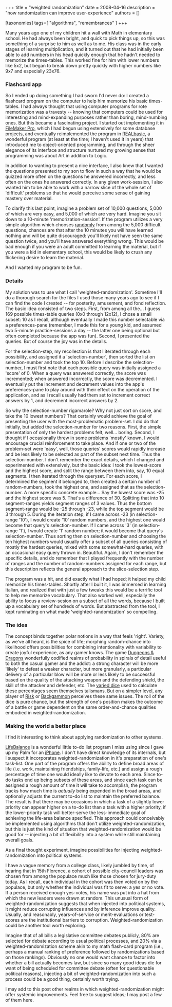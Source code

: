 +++
title = "weighted randomization"
date = 2008-04-16
description = "how randomization can improve user-experience"
authors = []

[taxonomies]
tags=[ "algorithms", "remembrances" ]
+++


Many years ago one of my children hit a wall with Math in elementary school. He had always been bright, and quick to pick things up, so this was something of a surprise to him as well as to me. His class was in the early stages of learning multiplication, and it turned out that he had initially been able to add numbers in his head quickly enough that he hadn't needed to memorize the times-tables. This worked fine for him with lower numbers like 5x2, but began to break down pretty quickly with higher numbers like 9x7 and especially 23x76.

### Flashcard app

So I ended up doing something I had sworn I'd never do: I created a flashcard program on the computer to help him memorize his basic times-tables. I had always thought that using computer programs for rote memorization was a travesty -- knowing that computers could be used for interesting and mind-expanding purposes rather than boring, mind-numbing ones. But this became a fascinating project. I started out implementing it in [FileMaker Pro](http://en.wikipedia.org/wiki/Filemaker_Pro), which I had begun using extensively for some database projects, and eventually reimplemented the program in [REALbasic](http://en.wikipedia.org/wiki/REALbasic), a wonderful program (at least at the time; I haven't used it in years) that introduced me to object-oriented programming, and through the sheer elegance of its interface and structure nurtured my growing sense that programming was about Art in addition to Logic.

In addition to wanting to present a nice interface, I also knew that I wanted the questions presented to my son to flow in such a way that he would be quizzed more often on the questions he answered incorrectly, and less often on the ones he answered correctly. In any given work-session, I also wanted him to be able to work with a narrow slice of the whole set of 'difficult' problems so that he would perceive some sense of gaining mastery over material.

To clarify this last point, imagine a problem set of 10,000 questions, 5,000 of which are very easy, and 5,000 of which are very hard. Imagine you sit down to a 10-minute 'memorization-session'. If the program utilizes a very simple algorithm which chooses [randomly](http://en.wikipedia.org/wiki/Randomness) from among the 5,000 difficult questions, chances are that after the 10 minutes you will have learned nothing and will be quite discouraged: you'll likely not have seen the same question twice, and you'll have answered everything wrong. This would be bad enough if you were an adult committed to learning the material, but if you were a kid in elementary school, this would be likely to crush any flickering desire to learn the material.

And I wanted my program to be fun.

### Details

My solution was to use what I call 'weighted-randomization'. Sometime I'll do a thorough search for the files I used those many years ago to see if I can find the code I created -- for posterity, amusement, and fond reflection. The basic idea consisted of two steps. First, from among all the... I guess 169 possible times-table queries (0x0 through 12x12), I chose a small subset: 10 as I recall, although eventually I made this number selectable via a preferences-pane (remember, I made this for a young kid, and assumed two 5-minute practice-sessions a day -- the latter one being optional but often completed because the app was fun). Second, I presented the queries. But of course the joy was in the details.

For the selection-step, my recollection is that I iterated through each possibility, and assigned it a 'selection-number', then sorted the list on selection-number and took the top 10. Before I describe the selection-number, I must first note that each possible query was initially assigned a 'score' of 0. When a query was answered correctly, the score was incremented; when answered incorrectly, the score was decremented. I eventually put the increment and decrement values into the app's preferences-pane to play around with their effect on the operation of the application, and as I recall usually had them set to increment correct answers by 1, and decrement incorrect answers by 2.

So why the selection-number rigamarole? Why not just sort on score, and take the 10 lowest numbers? That certainly would achieve the goal of presenting the user with the most-problematic problem-set. I did do that initially, but added the selection-number for two reasons. First, the simple presentation of only the hardest problems felt, well... boring. Second, I thought if I occasionally threw in some problems 'mostly' known, I would encourage crucial reinforcement to take place. And if one or two of the problem-set were 'easy', well, those queries' scores would rapidly increase and be less likely to be selected as part of the subset next time. Thus the selection-number. I don't remember the exact details, which I changed and experimented with extensively, but the basic idea: I took the lowest-score and the highest score, and split the range between them into, say, 10 equal segments. I then iterated through the queryset. For each score, I determined the segment it belonged to, then created a certain number of random-numbers, took the highest one, and assigned that as the selection-number. A more specific concrete example... Say the lowest score was -25 and the highest score was 5. That's a difference of 30. Splitting that into 10 segment-ranges yields segment ranges of 3 values. Thus the bottom segment-range would be -25 through -23, while the top segment would be 3 through 5. During the iteration step, if I came across -23 (in selection-range '10'), I would create '10' random numbers, and the highest one would become that query's selection-number. If I came across '3' (in selection-range '1'), I would create '1' random number; it would become that query's selection-number. Thus sorting then on selection-number and choosing the ten highest numbers would usually offer a subset of all queries consisting of mostly the hardest queries, mixed with some somewhat-hard queries, with an occasional easy query thrown in. Beautiful. Again, I don't remember the specific details, and do remember that I played frequently with the number of ranges and the number of random-numbers assigned for each range, but this description reflects the general approach to the slice-selection step.

The program was a hit, and did exactly what I had hoped; it helped my child memorize his times-tables. Shortly after I built it, I was immersed in learning Italian, and realized that with just a few tweaks this would be a terrific tool to help me memorize vocabulary. That also worked well, especially the ability to focus a review-sesion on a subset of all the words, because I built up a vocabulary set of hundreds of words. But abstracted from the tool, I kept ruminating on what made 'weighted-randomization' so compelling.

### The idea

The concept binds together polar notions in a way that feels 'right'. Variety, as we've all heard, is the spice of life; morphing random-chance into likelihood offers possibilities for combining intentionality with variability to create joyful experience, as any gamer knows. The game [Dungeons & Dragons](http://en.wikipedia.org/wiki/Dungeons_and_dragons) wonderfully codified realms of probability in spirals of detail useful to both the casual gamer and the addict: a strong character will be more 'likely' to defeat a weaker character, but more granularly, a particular delivery of a particular blow will be more or less likely to be successful based on the quality of the attacking weapon and the defending shield, the skill of the attacker and defender, etc. The [varied dice](http://en.wikipedia.org/wiki/Dice#Non-cubical_dice) used to calculate these percentages seem themselves talismans. But on a simpler level, any player of [Risk](http://en.wikipedia.org/wiki/Risk_%28game%29) or [Backgammon](http://en.wikipedia.org/wiki/Backgammon) perceives these same issues. The roll of the dice is pure chance, but the strength of one's position makes the outcome of a battle or game dependent on the same order-and-chance qualities embodied in weighted-randomization.

### Making the world a better place

I find it interesting to think about applying randomization to other systems. 

[LifeBalance](http://web.archive.org/web/20080830093825/http://www.llamagraphics.com/LB/index.php) is a wonderful little to-do list program I miss using since I gave up my Palm for an [iPhone](http://www.apple.com/iphone/). I don't have direct knowledge of its internals, but I suspect it incorporates weighted-randomization in it's preparation of one's task-list. One part of the program offers the ability to define broad areas of life (i.e. work, maintaining friendships, family-life, etc.) and assign a rough percentage of time one would ideally like to devote to each area. Since to-do tasks end up being subsets of these areas, and since each task can be assigned a rough amount of time it will take to accomplish, the program tracks how much time is *actually* being expended in the broad areas, and optionally adjusts the current to-do list to maintain the preferred balance. The result is that there may be occasions in which a task of a slightly lower priority can appear higher on a to-do list than a task with a higher priority, if the lower-priority task will better-serve the less-immediate goal of achieving the life-area balance specified. This approach could conceivably be implemented using algorithms that don't utilize weighted-randomization, but this is just the kind of situation that weighted-randomization would be good for -- injecting a bit of flexibility into a system while still maintaining overall goals.

As a final thought experiment, imagine possibilities for injecting weighted-randomization into political systems.

I have a vague memory from a college class, likely jumbled by time, of hearing that in 15th Florence, a cohort of possible city-council leaders was chosen from among the populace much like those chosen for jury-duty today. As I recall, each individual in the cohort was then voted on by the populace, but only whether the individual was fit to serve: a yes or no vote. If a person received enough yes-votes, his name was put into a hat from which the new leaders were drawn at random. This unusual form of weighted-randomization suggests that when injected into political systems, it might reduce corrupting influences and by inference improve quality. Usually, and reasonably, years-of-service or merit-evaluations or test-scores are the institutional barriers to corruption. Weighted-randomization could be another tool worth exploring.

Imagine that of all bills a legislative committee debates publicly, 80% are selected for debate according to usual political processes, and 20% via a weighted-randomization scheme akin to my math flash-card program (i.e., perhaps a manual ranking of preference followed by randomizations based on those rankings). Obviously no one would want chance to factor into whether a bill actually becomes law, but since so many good ideas die for want of being scheduled for committee debate (often for questionable political reasons), injecting a bit of weighted-randomization into such a process could be a good thing, certainly worth trying.

I may add to this post other realms in which weighted-randomization might offer systemic improvements. Feel free to suggest ideas; I may post a few of them here.
